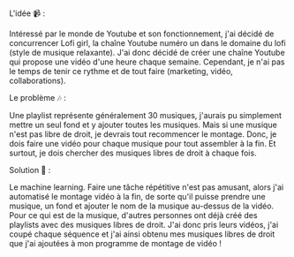 L'idée 📹 :

Intéressé par le monde de Youtube et son fonctionnement, j'ai décidé de concurrencer Lofi girl, la chaîne Youtube numéro un dans le domaine du lofi (style de musique relaxante). J'ai donc décidé de créer une chaîne Youtube qui propose une vidéo d'une heure chaque semaine. Cependant, je n'ai pas le temps de tenir ce rythme et de tout faire (marketing, vidéo, collaborations).

Le problème 🎶 :

Une playlist représente généralement 30 musiques, j'aurais pu simplement mettre un seul fond et y ajouter toutes les musiques. Mais si une musique n'est pas libre de droit, je devrais tout recommencer le montage. Donc, je dois faire une vidéo pour chaque musique pour tout assembler à la fin. Et surtout, je dois chercher des musiques libres de droit à chaque fois.

Solution 🤖 :

Le machine learning. Faire une tâche répétitive n'est pas amusant, alors j'ai automatisé le montage vidéo à la fin, de sorte qu'il puisse prendre une musique, un fond et ajouter le nom de la musique au-dessus de la vidéo. Pour ce qui est de la musique, d'autres personnes ont déjà créé des playlists avec des musiques libres de droit. J'ai donc pris leurs vidéos, j'ai coupé chaque séquence et j'ai ainsi obtenu mes musiques libres de droit que j'ai ajoutées à mon programme de montage de vidéo !
